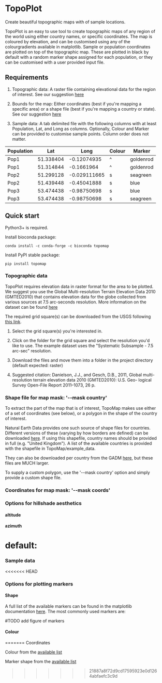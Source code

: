 # TopoPlot
Create beautiful topographic maps with of sample locations.

TopoPlot is an easy to use tool to create topographic maps of any region of the world using either country names, or specific coordinates. The map is coloured by elevation, and can be customised using any of the colourgradients available in matplotlib. Sample or population coordinates are plotted on top of the topographic map. These are plotted in black by default with a random marker shape assigned for each population, or they can be customised with a user provided input file. 

## Requirements

1. Topographic data: A raster file containing elevational data for the region of interest. See our suggestion [here](https://github.com/alexjvr1/TopoPlot/blob/main/README.md#topographic-data) 

2. Bounds for the map: Either coordinates (best if you're mapping a specific area) or a shape file (best if you're mapping a country or state). See our suggestion [here](https://github.com/alexjvr1/TopoPlot/blob/main/README.md#shape-file-for-map-mask---mask-country)

3. Sample data: A tab delimited file with the following columns with at least Population, Lat, and Long as columns. Optionally, Colour and Marker can be provided to customise sample points. Column order does not matter.

|Population|Lat|Long|Colour|Marker|
|----------|--------|---------|------|------|
|Pop1 |51.338404 |-0.12074935 |^ |goldenrod|
|Pop1 |51.314844 |-0.1661964 |^ |goldenrod|
|Pop2 |51.299128 |-0.029111665 |s |seagreen|
|Pop2 |51.439448 |-0.45041888 |s |blue|
|Pop3 |53.474438 |-0.98750698 |s |blue|
|Pop3 |53.474438 |-0.98750698 |s |seagreen|

## Quick start

Python3+ is required. 

Install bioconda package: 
```
conda install -c conda-forge -c bioconda topomap
```

Install PyPI stable package:
```
pip install topomap
```

### Topographic data
TopoPlot requires elevation data in raster format for the area to be plotted. We suggest you use the Global Multi-resolution Terrain Elevation Data 2010 (GMTED2010) that contains elevation data for the globe collected from various sources at 7.5 arc-seconds resolution. More information on the dataset can be found [here](https://topotools.cr.usgs.gov/GMTED_viewer/gmted2010_fgdc_metadata.html)

The required grid square(s) can be downloaded from the USGS following [this link](https://topotools.cr.usgs.gov/gmted_viewer/viewer.htm). 

1) Select the grid square(s) you're interested in.

2) Click on the folder for the grid square and select the resolution you'd like to use. The example dataset uses the "Systematic Subsample - 7.5 arc-sec" resolution.

3) Download the files and move them into a folder in the project directory (default expected: raster)

4) Suggested citation: Danielson, J.J., and Gesch, D.B., 2011, Global multi-resolution terrain elevation data 2010 (GMTED2010): U.S. Geo- logical Survey Open-File Report 2011–1073, 26 p.


### Shape file for map mask: '--mask country'
To extract the part of the map that is of interest, TopoMap makes use either of a set of coordinates (see below), or a polygon in the shape of the country of interest. 

Natural Earth Data provides one such source of shape files for countries. Different versions of these (varying by how borders are defined) can be downloaded [here](https://www.naturalearthdata.com/downloads/10m-cultural-vectors/). If using this shapefile, country names should be provided in full (e.g. "United Kingdom"). A list of the available countries is provided with the shapefile in TopoMap/example_data.

They can also be downloaded per country from the GADM [here](https://gadm.org/download_country.html), but these files are MUCH larger. 

To supply a custom polygon, use the '--mask country' option and simply provide a custom shape file.  


### Coordinates for map mask: '--mask coords'



### Options for hillshade aesthetics



#### altitude


#### azimuth


# default: 


### Sample data


<<<<<<< HEAD
### Options for plotting markers

#### Shape

A full list of the available markers can be found in the matplotlib documentation [here](https://matplotlib.org/1.4.1/api/markers_api.html). The most commonly used markers are: 

#TODO add figure of markers


#### Colour

=======
Coordinates

Colour from the [available list](https://matplotlib.org/stable/gallery/color/named_colors.html)

Marker shape from the [available list](https://matplotlib.org/stable/api/markers_api.html#module-matplotlib.markers)
>>>>>>> 21887a8f72d9cd17595923e0d1264abfaefc3c9d
